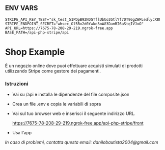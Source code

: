 ## ENV VARS

    STRIPE_API_KEY_TEST="sk_test_51PDpB92NDGTflUbUo2GtlYf7DT96gZWFLedlycX88ip1msXg0Z6wzKBOVC060MzfOTF6UcdsRic1dxINIFlq1kvZ003BVyTsHw"
    STRIPE_ENDPOINT_SECRET="whsec_Ol5Rx2d0Ywko3oA83DamRI6aStqIVJxO"
    API_URL=https://7675-78-208-29-219.ngrok-free.app
    BASE_PATH=/api-php-stripe/api

# Shop Example

È un negozio online dove puoi effettuare acquisti simulati di prodotti utilizzando Stripe come gestore dei pagamenti.

### Istruzioni

- Vai su /api e installa le dipendenze del file composite.json
- Crea un file .env e copia le variabili di sopra
- Vai sul tuo browser web e inserisci il seguente indirizzo URL.

  https://7675-78-208-29-219.ngrok-free.app/api-php-stripe/front

- Usa l'app

_In caso di problemi, contatta questa email: danilobautista2004@gmail.com_
